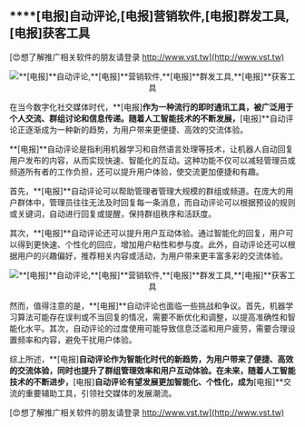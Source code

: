 ## ****[电报]**自动评论,**[电报]**营销软件,**[电报]**群发工具,**[电报]**获客工具**

[😍想了解推广相关软件的朋友请登录 http://www.vst.tw](http://www.vst.tw)

 <center><img src="https://vst.tw/MP4/tuiguang/png/4.png" alt="**[电报]**自动评论,**[电报]**营销软件,**[电报]**群发工具,**[电报]**获客工具"></center>

在当今数字化社交媒体时代，**[电报]**作为一种流行的即时通讯工具，被广泛用于个人交流、群组讨论和信息传递。随着人工智能技术的不断发展，**[电报]**自动评论正逐渐成为一种新的趋势，为用户带来更便捷、高效的交流体验。

**[电报]**自动评论是指利用机器学习和自然语言处理等技术，让机器人自动回复用户发布的内容，从而实现快速、智能化的互动。这种功能不仅可以减轻管理员或频道所有者的工作负担，还可以提升用户体验，使交流更加便捷和有趣。

首先，**[电报]**自动评论可以帮助管理者管理大规模的群组或频道。在庞大的用户群体中，管理员往往无法及时回复每一条消息，而自动评论可以根据预设的规则或关键词，自动进行回复或提醒，保持群组秩序和活跃度。

其次，**[电报]**自动评论还可以提升用户互动体验。通过智能化的回复，用户可以得到更快速、个性化的回应，增加用户粘性和参与度。此外，自动评论还可以根据用户的兴趣偏好，推荐相关内容或活动，为用户带来更丰富多彩的交流体验。

 <center><img src="https://vst.tw/MP4/tuiguang/png/5.png" alt="**[电报]**自动评论,**[电报]**营销软件,**[电报]**群发工具,**[电报]**获客工具"></center>

然而，值得注意的是，**[电报]**自动评论也面临一些挑战和争议。首先，机器学习算法可能存在误判或不当回复的情况，需要不断优化和调整，以提高准确性和智能化水平。其次，自动评论的过度使用可能导致信息泛滥和用户疲劳，需要合理设置频率和内容，避免干扰用户体验。

综上所述，**[电报]**自动评论作为智能化时代的新趋势，为用户带来了便捷、高效的交流体验，同时也提升了群组管理效率和用户互动体验。在未来，随着人工智能技术的不断进步，**[电报]**自动评论有望发展更加智能化、个性化，成为**[电报]**交流的重要辅助工具，引领社交媒体的发展潮流。

[😍想了解推广相关软件的朋友请登录 http://www.vst.tw](http://www.vst.tw)



